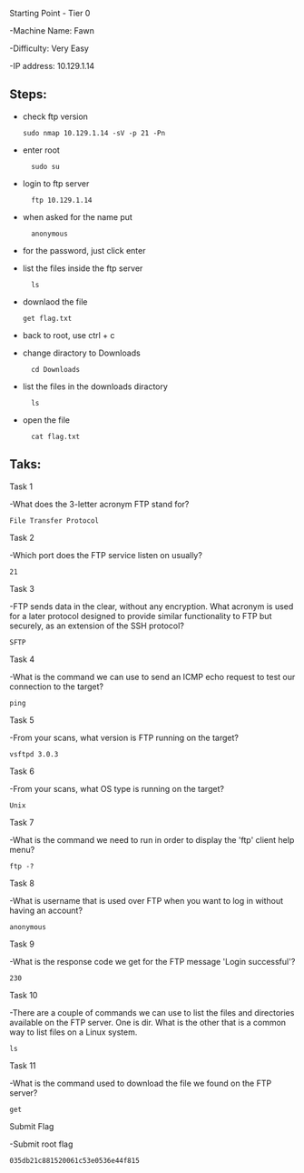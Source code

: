 Starting Point - Tier 0

-Machine Name: Fawn

-Difficulty: Very Easy

-IP address: 10.129.1.14



##      Steps:

- check ftp version

      sudo nmap 10.129.1.14 -sV -p 21 -Pn
- enter root

        sudo su
- login to ftp server

        ftp 10.129.1.14
- when asked for the name put

        anonymous
- for the password, just click enter
- list the files inside the ftp server

        ls
- downlaod the file

      get flag.txt
- back to root, use ctrl + c
- change diractory to Downloads

        cd Downloads
- list the files in the downloads diractory

        ls
- open the file

        cat flag.txt


##      Taks:

Task 1

-What does the 3-letter acronym FTP stand for?

    File Transfer Protocol


Task 2

-Which port does the FTP service listen on usually?

    21


Task 3

-FTP sends data in the clear, without any encryption. What acronym is used for a later protocol designed to provide similar functionality to FTP but securely, as an extension of the SSH protocol?


    SFTP


Task 4

-What is the command we can use to send an ICMP echo request to test our connection to the target?


    ping


Task 5

-From your scans, what version is FTP running on the target?


    vsftpd 3.0.3


Task 6

-From your scans, what OS type is running on the target?


    Unix


Task 7

-What is the command we need to run in order to display the 'ftp' client help menu?


    ftp -?


Task 8

-What is username that is used over FTP when you want to log in without having an account?


    anonymous


Task 9

-What is the response code we get for the FTP message 'Login successful'?


    230


Task 10

-There are a couple of commands we can use to list the files and directories available on the FTP server. One is dir. What is the other that is a common way to list files on a Linux system.


    ls


Task 11

-What is the command used to download the file we found on the FTP server?


    get


Submit Flag

-Submit root flag

    035db21c881520061c53e0536e44f815
